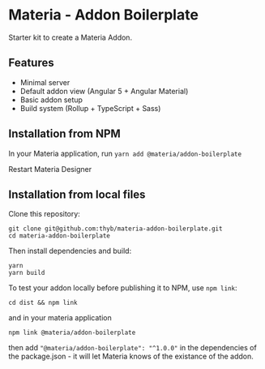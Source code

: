 # Materia - Addon Boilerplate

Starter kit to create a Materia Addon.

## Features

- Minimal server
- Default addon view (Angular 5 + Angular Material)
- Basic addon setup
- Build system (Rollup + TypeScript + Sass)

## Installation from NPM

In your Materia application, run `yarn add @materia/addon-boilerplate`

Restart Materia Designer

## Installation from local files

Clone this repository:

```
git clone git@github.com:thyb/materia-addon-boilerplate.git
cd materia-addon-boilerplate
```

Then install dependencies and build:

```
yarn
yarn build
```

To test your addon locally before publishing it to NPM, use `npm link`:

```
cd dist && npm link
```

and in your materia application

```
npm link @materia/addon-boilerplate
```

then add `"@materia/addon-boilerplate": "^1.0.0"` in the dependencies of the package.json - it will let Materia knows of the existance of the addon.
